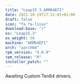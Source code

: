 ```yaml
---
title: "Leap15 3_ARM64EFI"
date: 2021-10-19T17:21:01+01:00
draft: false
icon: "fa fa-linux"
download-base: "/"
os: "Leap15.3"
os_weight: 50
machine: "ARM64EFI"
arch: "aarch64"
rpm_version: "4.0.9"
rpm_release: "0"
installer_patch: ""
---
```


Awaiting Custom Ten64 drivers.
